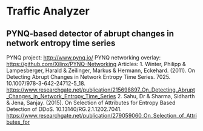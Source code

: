 # Traffic Analyzer
## PYNQ-based detector of abrupt changes in network entropy time series
PYNQ project: http://www.pynq.io/
PYNQ networking overlay: https://github.com/Xilinx/PYNQ-Networking
Articles:
	1. Winter, Philipp & Lampesberger, Harald & Zeilinger, Markus & Hermann, Eckehard. (2011). On Detecting Abrupt Changes in Network Entropy Time Series. 7025. 10.1007/978-3-642-24712-5_18. 
	https://www.researchgate.net/publication/215698897_On_Detecting_Abrupt_Changes_in_Network_Entropy_Time_Series
	2. Sahu, Dr & Sharma, Sidharth & Jena, Sanjay. (2015). On Selection of Attributes for Entropy Based Detection of DDoS. 10.13140/RG.2.1.1202.7041. 
	https://www.researchgate.net/publication/279059060_On_Selection_of_Attributes_for
